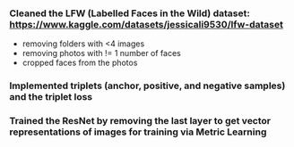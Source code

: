 ### Cleaned the LFW (Labelled Faces in the Wild) dataset: https://www.kaggle.com/datasets/jessicali9530/lfw-dataset 
- removing folders with <4 images
- removing photos with != 1 number of faces
- cropped faces from the photos

### Implemented triplets (anchor, positive, and negative samples) and the triplet loss

### Trained the ResNet by removing the last layer to get vector representations of images for training via Metric Learning
